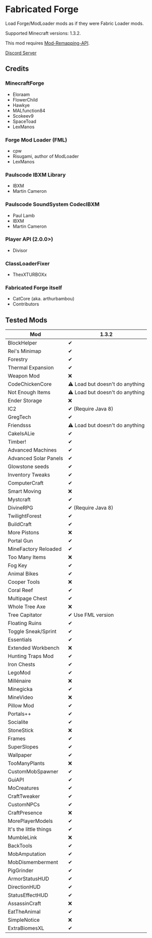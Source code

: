 # Fabricated Forge

Load Forge/ModLoader mods as if they were Fabric Loader mods.

Supported Minecraft versions: 1.3.2.

This mod requires [Mod-Remapping-API](https://modrinth.com/mod/mod-remapping-api).

[Discord Server](https://discord.gg/dy4tgDAmeR)

## Credits
### MinecraftForge
- Eloraam
- FlowerChild
- Hawkye
- MALfunction84
- Scokeev9
- SpaceToad
- LexManos

### Forge Mod Loader (FML)
- cpw
- Risugami, author of ModLoader
- LexManos

### Paulscode IBXM Library
- IBXM
- Martin Cameron

### Paulscode SoundSystem CodecIBXM
- Paul Lamb
- IBXM
- Martin Cameron

### Player API (2.0.0>)
- Divisor

### ClassLoaderFixer
- ThexXTURBOXx

### Fabricated Forge itself
- CatCore (aka. arthurbambou)
- Contributors


## Tested Mods
| Mod                    | 1.3.2                          |
|------------------------|--------------------------------|
| BlockHelper            | ✔                              |
| Rei's Minimap          | ✔                              |
| Forestry               | ✔                              |
| Thermal Expansion      | ✔                              |
| Weapon Mod             | ❌                              |
| CodeChickenCore        | ⚠ Load but doesn't do anything |
| Not Enough Items       | ⚠ Load but doesn't do anything |
| Ender Storage          | ❌                              |
| IC2                    | ✔ (Require Java 8)             |
| GregTech               | ✔                              |
| Friendsss              | ⚠ Load but doesn't do anything |
| CakeIsALie             | ✔                              |
| Timber!                | ✔                              |
| Advanced Machines      | ✔                              |
| Advanced Solar Panels  | ✔                              |
| Glowstone seeds        | ✔                              |
| Inventory Tweaks       | ✔                              |
| ComputerCraft          | ✔                              |
| Smart Moving           | ❌                              |
| Mystcraft              | ✔                              |
| DivineRPG              | ✔ (Require Java 8)             |
| TwilightForest         | ✔                              |
| BuildCraft             | ✔                              |
| More Pistons           | ❌                              |
| Portal Gun             | ✔                              |
| MineFactory Reloaded   | ✔                              |
| Too Many Items         | ❌                              |
| Fog Key                | ✔                              |
| Animal Bikes           | ✔                              |
| Cooper Tools           | ❌                              |
| Coral Reef             | ✔                              |
| Multipage Chest        | ✔                              |
| Whole Tree Axe         | ❌                              |
| Tree Capitator         | ✔ Use FML version              |
| Floating Ruins         | ✔                              |
| Toggle Sneak/Sprint    | ✔                              |
| Essentials             | ✔                              |
| Extended Workbench     | ❌                              |
| Hunting Traps Mod      | ✔                              |
| Iron Chests            | ✔                              |
| LegoMod                | ✔                              |
| Millénaire             | ❌                              |
| Minegicka              | ✔                              |
| MineVideo              | ❌                              |
| Pillow Mod             | ✔                              |
| Portals++              | ✔                              |
| Socialite              | ✔                              |
| StoneStick             | ❌                              |
| Frames                 | ✔                              |
| SuperSlopes            | ✔                              |
| Wallpaper              | ✔                              |
| TooManyPlants          | ❌                              |
| CustomMobSpawner       | ✔                              |
| GuiAPI                 | ✔                              |
| MoCreatures            | ✔                              |
| CraftTweaker           | ✔                              |
| CustomNPCs             | ✔                              |
| CraftPresence          | ❌                              |
| MorePlayerModels       | ✔                              |
| It's the little things | ✔                              |
| MumbleLink             | ❌                              |
| BackTools              | ✔                              |
| MobAmputation          | ✔                              |
| MobDismemberment       | ✔                              |
| PigGrinder             | ✔                              |
| ArmorStatusHUD         | ✔                              |
| DirectionHUD           | ✔                              |
| StatusEffectHUD        | ✔                              |
| AssassinCraft          | ❌                              |
| EatTheAnimal           | ✔                              |
| SimpleNotice           | ❌                              |
| ExtraBiomesXL          | ✔                              |
